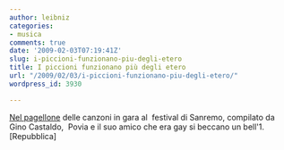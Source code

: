 ```yaml
---
author: leibniz
categories:
- musica
comments: true
date: '2009-02-03T07:19:41Z'
slug: i-piccioni-funzionano-piu-degli-etero
title: I piccioni funzionano più degli etero
url: "/2009/02/03/i-piccioni-funzionano-piu-degli-etero/"
wordpress_id: 3930

---
```

[Nel pagellone](https://www.repubblica.it/2006/08/gallerie/spettacoliecultura/pagelle-sanremo/1.html) delle canzoni in gara al  festival di Sanremo, compilato da Gino Castaldo,  Povia e il suo amico che era gay si beccano un bell'1. [Repubblica]
